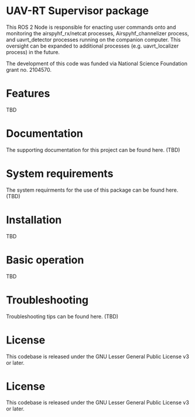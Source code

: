 # UAV-RT Supervisor package

This ROS 2 Node is responsible for enacting user commands onto and monitoring the airspyhf_rx/netcat processes, Airspyhf_channelizer process, and uavrt_detector processes running on the companion computer. This oversight can be expanded to additional processes (e.g. uavrt_localizer process) in the future. 

The development of this code was funded via National Science Foundation grant no. 2104570.

# Features

TBD

# Documentation

The supporting documentation for this project can be found here. (TBD)

# System requirements

The system requirments for the use of this package can be found here. (TBD)

# Installation

TBD

# Basic operation

TBD

# Troubleshooting

Troubleshooting tips can be found here. (TBD)

# License

This codebase is released under the GNU Lesser General Public License v3 or later.

# License

This codebase is released under the GNU Lesser General Public License v3 or later.

